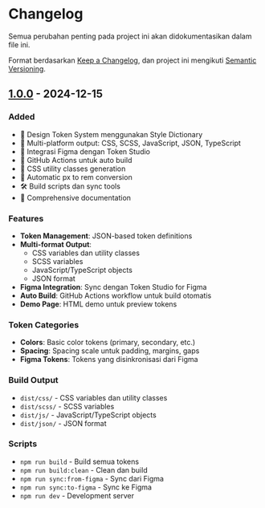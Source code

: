 # Changelog

Semua perubahan penting pada project ini akan didokumentasikan dalam file ini.

Format berdasarkan [Keep a Changelog](https://keepachangelog.com/en/1.0.0/),
dan project ini mengikuti [Semantic Versioning](https://semver.org/spec/v2.0.0.html).

## [1.0.0] - 2024-12-15

### Added
- 🎨 Design Token System menggunakan Style Dictionary
- 🎯 Multi-platform output: CSS, SCSS, JavaScript, JSON, TypeScript
- 🔄 Integrasi Figma dengan Token Studio
- 🚀 GitHub Actions untuk auto build
- 🎨 CSS utility classes generation
- 📱 Automatic px to rem conversion
- 🛠️ Build scripts dan sync tools
- 📝 Comprehensive documentation

### Features
- **Token Management**: JSON-based token definitions
- **Multi-format Output**: 
  - CSS variables dan utility classes
  - SCSS variables
  - JavaScript/TypeScript objects
  - JSON format
- **Figma Integration**: Sync dengan Token Studio for Figma
- **Auto Build**: GitHub Actions workflow untuk build otomatis
- **Demo Page**: HTML demo untuk preview tokens

### Token Categories
- **Colors**: Basic color tokens (primary, secondary, etc.)
- **Spacing**: Spacing scale untuk padding, margins, gaps
- **Figma Tokens**: Tokens yang disinkronisasi dari Figma

### Build Output
- `dist/css/` - CSS variables dan utility classes
- `dist/scss/` - SCSS variables
- `dist/js/` - JavaScript/TypeScript objects
- `dist/json/` - JSON format

### Scripts
- `npm run build` - Build semua tokens
- `npm run build:clean` - Clean dan build
- `npm run sync:from-figma` - Sync dari Figma
- `npm run sync:to-figma` - Sync ke Figma
- `npm run dev` - Development server

[1.0.0]: https://github.com/abagasw/Integrate-Style/releases/tag/v1.0.0